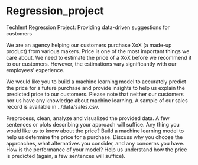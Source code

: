 # Regression_project
Techlent Regression Project: Providing data-driven suggestions for customers


We are an agency helping our customers purchase XoX (a made-up product) from various makers. Price is one of the most important things we care about. We need to estimate the price of a XoX before we recommend it to our customers. However, the estimations vary significantly with our employees' experience.

We would like you to build a machine learning model to accurately predict the price for a future purchase and provide insights to help us explain the predicted price to our customers. Please note that neither our customers nor us have any knowledge about machine learning. A sample of our sales record is available in ../data/sales.csv.

Preprocess, clean, analyze and visualized the provided data. A few sentences or plots describing your approach will suffice. Any thing you would like us to know about the price?
Build a machine learning model to help us determine the price for a purchase. Discuss why you choose the approaches, what alternatives you consider, and any concerns you have. How is the performance of your model?
Help us understand how the price is predicted (again, a few sentences will suffice).
